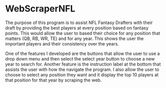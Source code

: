 # WebScraperNFL
The purpose of this program is to assist NFL Fantasy Drafters with their draft by providing the best players at every position based on fantasy points. This would allow the user to based their choice for any position that matters (QB, RB, WR, TE) and for any year. This shows the user the important players and their consistency over the years.

One of the features I developed are the buttons that allow the user to use a drop down menu and then select the select year button to choose a new year to search for. Another feature is the instruction label at the bottom that assists the user with how the navigate the program. I also allow the user to choose to select any position they want and it display the top 10 players at that position for that year by scraping the web.
